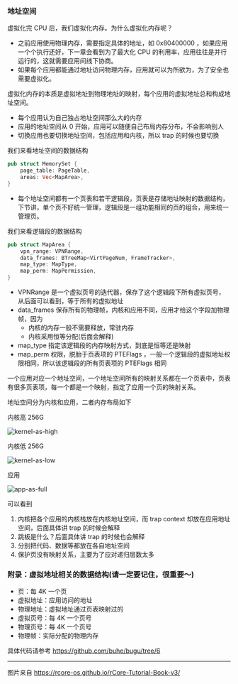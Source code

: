 ### 地址空间

虚拟化完 CPU 后，我们虚拟化内存。为什么虚拟化内存呢？

- 之前应用使用物理内存，需要指定具体的地址，如 0x80400000 ，如果应用一个个执行还好，下一章会看到为了最大化 CPU 的利用率，应用往往是并行运行的，这就需要应用间线下协商。
- 如果每个应用都能通过地址访问物理内存，应用就可以为所欲为，为了安全也需要虚拟化。

虚拟化内存的本质是虚拟地址到物理地址的映射，每个应用的虚拟地址总和构成地址空间。

- 每个应用认为自己独占地址空间那么大的内存
- 应用的地址空间从 0 开始，应用可以随便自己布局内存分布，不会影响别人
- 切换应用也要切换地址空间，包括应用和内核，所以 trap 的时候也要切换

我们来看地址空间的数据结构

```rust
pub struct MemorySet {
    page_table: PageTable,
    areas: Vec<MapArea>,
}
```

- 每个地址空间都有一个页表和若干逻辑段，页表是存储地址映射的数据结构，下节讲，单个页不好统一管理，逻辑段是一组功能相同的页的组合，用来统一管理页。

我们来看逻辑段的数据结构

```rust
pub struct MapArea {
    vpn_range: VPNRange,
    data_frames: BTreeMap<VirtPageNum, FrameTracker>,
    map_type: MapType,
    map_perm: MapPermission,
}
```

- VPNRange 是一个虚拟页号的迭代器，保存了这个逻辑段下所有虚拟页号，从后面可以看到，等于所有的虚拟地址
- data_frames 保存所有的物理帧，内核和应用不同，应用才给这个字段加物理帧，因为
  - 内核的内存一般不需要释放，常驻内存
  - 内核采用恒等分配(后面会解释)
- map_type 指定该逻辑段的内存映射方式，到底是恒等还是映射
- map_perm 权限，脱胎于页表项的 PTEFlags ，一般一个逻辑段的虚拟地址权限相同，所以该逻辑段的所有页表项的 PTEFlags 相同

一个应用对应一个地址空间，一个地址空间所有的映射关系都在一个页表中，页表有很多页表项，每一个都是一个映射，指定了应用一个页的映射关系。

地址空间分为内核和应用，二者内存布局如下

内核高 256G

![kernel-as-high](https://tva1.sinaimg.cn/large/008i3skNgy1gvad7xp3d2j60lf0i23zv02.jpg)

内核低 256G

![kernel-as-low](https://tva1.sinaimg.cn/large/008i3skNgy1gvad81y7zmj60ew0ibaao02.jpg)

应用

![app-as-full](https://tva1.sinaimg.cn/large/008i3skNgy1gvad9w41vzj60wb0ibwft02.jpg)

可以看到

1. 内核把各个应用的内核栈放在内核地址空间，而 trap context 却放在应用地址空间，后面具体讲 trap 的时候会解释
2. 跳板是什么？后面具体讲 trap 的时候也会解释
3. 分别把代码、数据等都放在各自地址空间
4. 保护页没有映射关系，主要为了应对递归层数太多

### 附录：虚拟地址相关的数据结构(请一定要记住，很重要～)

- 页：每 4K 一个页
- 虚拟地址：应用访问的地址
- 物理地址：虚拟地址通过页表映射过的
- 虚拟页号：每 4K 一个页号
- 物理页号：每 4K 一个页号
- 物理帧：实际分配的物理内存

具体代码请参考 https://github.com/buhe/bugu/tree/6

----

图片来自 https://rcore-os.github.io/rCore-Tutorial-Book-v3/